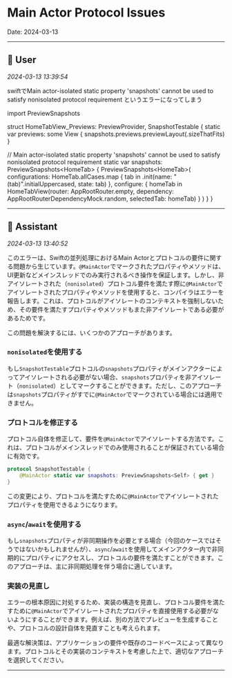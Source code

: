 # Main Actor Protocol Issues

Date: 2024-03-13

---

## 👤 User
*2024-03-13 13:39:54*

swiftでMain actor-isolated static property 'snapshots' cannot be used to satisfy nonisolated protocol requirement というエラーになってしまう

import PreviewSnapshots

struct HomeTabView_Previews: PreviewProvider, SnapshotTestable {
    static var previews: some View {
        snapshots.previews.previewLayout(.sizeThatFits)
    }

// Main actor-isolated static property 'snapshots' cannot be used to satisfy nonisolated protocol requirement
    static var snapshots: PreviewSnapshots&lt;HomeTab&gt; {
        PreviewSnapshots&lt;HomeTab&gt;(
            configurations: HomeTab.allCases.map { tab in .init(name: "\(tab)".initialUppercased, state: tab) },
            configure: { homeTab in
                HomeTabView(router: AppRootRouter.empty, dependency: AppRootRouterDependencyMock.random, selectedTab: homeTab)
            }
        )
    }
}

---

## 🤖 Assistant
*2024-03-13 13:40:52*

このエラーは、Swiftの並列処理におけるMain Actorとプロトコルの要件に関する問題から生じています。`@MainActor`でマークされたプロパティやメソッドは、UI更新などメインスレッドでのみ実行されるべき操作を保証します。しかし、非アイソレートされた（`nonisolated`）プロトコル要件を満たす際に`@MainActor`でアイソレートされたプロパティやメソッドを使用すると、コンパイラはエラーを報告します。これは、プロトコルがアイソレートのコンテキストを強制しないため、その要件を満たすプロパティやメソッドもまた非アイソレートである必要があるためです。

この問題を解決するには、いくつかのアプローチがあります。

### `nonisolated`を使用する

もし`SnapshotTestable`プロトコルの`snapshots`プロパティがメインアクターによってアイソレートされる必要がない場合、`snapshots`プロパティを非アイソレート（`nonisolated`）としてマークすることができます。ただし、このアプローチは`snapshots`プロパティがすでに`@MainActor`でマークされている場合には適用できません。

### プロトコルを修正する

プロトコル自体を修正して、要件を`@MainActor`でアイソレートする方法です。これは、プロトコルがメインスレッドでのみ使用されることが保証されている場合に有効です。

```swift
protocol SnapshotTestable {
    @MainActor static var snapshots: PreviewSnapshots<Self> { get }
}
```

この変更により、プロトコルを満たすために`@MainActor`でアイソレートされたプロパティを使用できるようになります。

### `async`/`await`を使用する

もし`snapshots`プロパティが非同期操作を必要とする場合（今回のケースではそうではないかもしれませんが）、`async`/`await`を使用してメインアクター内で非同期的にプロパティにアクセスし、プロトコルの要件を満たすことができます。このアプローチは、主に非同期処理を伴う場合に適しています。

### 実装の見直し

エラーの根本原因に対処するため、実装の構造を見直し、プロトコル要件を満たすために`@MainActor`でアイソレートされたプロパティを直接使用する必要がないようにすることができます。例えば、別の方法でプレビューを生成することや、プロトコルの設計自体を見直すことも考えられます。

最適な解決策は、アプリケーションの要件や既存のコードベースによって異なります。プロトコルとその実装のコンテキストを考慮した上で、適切なアプローチを選択してください。

---
